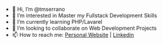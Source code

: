 - 👋 Hi, I’m @tmserrano
- 👀 I’m interested in Master my Fullstack Development Skills
- 🌱 I’m currently learning PHP/Lavarel
- 💞️ I’m looking to collaborate on Web Development Projects
- 📫 How to reach me: [Personal Website](https://tmserrano.github.io/personalwebsite/) | [Linkedin](https://www.linkedin.com/in/tiagosrn/)

